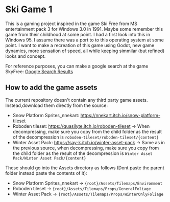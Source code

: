 # Ski Game 1
This is a gaming project inspired in the game Ski Free from MS entertainment pack 3 for Windows 3.0 in 1991. Maybe some remember this game from their childhood at some point. I had a first look into this in Windows 95. I assume there was a port to to this operating system at some point. I want to make a recreation of this game using Godot, new game dynamics, more sensation of speed, all while keeping simmilar (but refined) looks and concept.

For reference purposes, you can make a google search at the game SkyFree: [Google Search Results](https://www.google.com/search?q=skifree+game+ms+dos) 

## How to add the game assets

The current repository doesn't contain any third party game assets. Instead,download them directly from the source:
- Snow Platform Sprites_nnekart: https://nnekart.itch.io/snow-platform-tileset
- Roboden tileset: https://quasilyte.itch.io/roboden-tileset -> When decompressing, make sure you copy from the child folder as the result of the decompression is `roboden-tileset/roboden-tileset/{content}`
- Winter Asset Pack: https://say-k.itch.io/winter-asset-pack -> Same as in the previous source, when decompressing, make sure you copy from the child folder as the result of the decompression is `Winter Asset Pack/Winter Asset Pack/{content}`

These should go into the Assets directory as follows (Dont paste the parent folder instead paste the contents of it):
- Snow Platform Sprites_nnekart -> `{root}/Assets/Tilemaps/Environment`
- Roboden tileset -> `{root}/Assets/Tilemaps/Props/GeneralFoliage`
- Winter Asset Pack -> `{root}/Assets/Tilemaps/Props/WinterOnlyFoliage`
